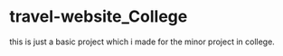 # travel-website_College
this is just a basic project which i made for the minor project in college.
